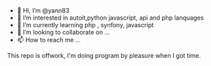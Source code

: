 - 👋 Hi, I’m @yann83
- 👀 I’m interested in autoit,python javascript, api and php lanquages
- 🌱 I’m currently learning php , synfony, javascript
- 💞️ I’m looking to collaborate on ...
- 📫 How to reach me ...

This repo is offwork, I'm doing program by pleasure when I got time.

